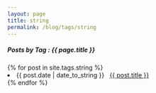 ```yaml
---
layout: page
title: string
permalink: /blog/tags/string
---
```

 
<h5> Posts by Tag : {{ page.title }} </h5>

<div class="card">
{% for post in site.tags.string %}
 <li class="category-posts"><span>{{ post.date | date_to_string }}</span> &nbsp; <a href="{{ post.url }}">{{ post.title }}</a></li>
{% endfor %}
</div>
